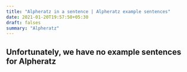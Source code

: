 ```yaml
---
title: "Alpheratz in a sentence | Alpheratz example sentences"
date: 2021-01-20T19:57:50+05:30
draft: falses
summary: "Alpheratz"
---
```

## Unfortunately, we have no example sentences for Alpheratz                 
